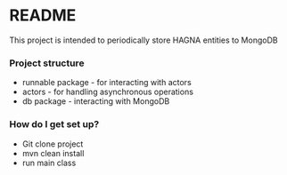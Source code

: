 # README #

This project is intended to periodically store HAGNA entities to MongoDB

### Project structure ###

* runnable package - for interacting with actors
* actors - for handling asynchronous operations
* db package - interacting with MongoDB

### How do I get set up? ###

* Git clone project
* mvn clean install
* run main class